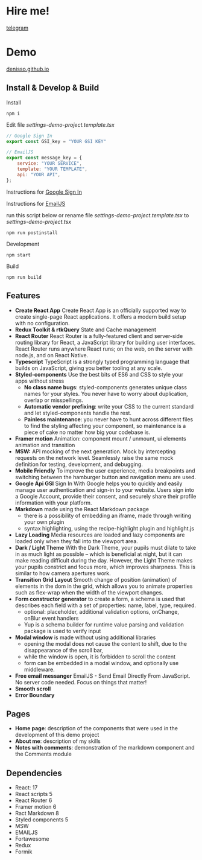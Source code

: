 # Hire me!

[telegram](https://t.me/DenisReactWebCoder)

# Demo

[denisso.github.io](https://denisso.github.io/)

## Install & Develop & Build
Install

`npm i `

Edit file *settings-demo-project.template.tsx*

```js
// Google Sign In
export const GSI_key = "YOUR GSI KEY"

// EmailJS
export const message_key = {
    service: "YOUR SERVICE",
    template: "YOUR TEMPLATE",
    api: "YOUR API",
};
```

Instructions for [Google Sign In](https://developers.google.com/identity/gsi/web/guides/get-google-api-clientid)

Instructions for [EmailJS](https://www.emailjs.com/docs/)

run this script below or rename file *settings-demo-project.template.tsx* to *settings-demo-project.tsx*

`npm run postinstall`

Development

`npm start`

Build

`npm run build`

## Features
 - **Create React App** Create React App is an officially supported way to create single-page React applications. It offers a modern build setup with no configuration.
 - **Redux Toolkit & rtkQuery** State and Cache management
 - **React Router** React Router is a fully-featured client and server-side routing library for React, a JavaScript library for building user interfaces. React Router runs anywhere React runs; on the web, on the server with node.js, and on React Native.
 - **Typescript** TypeScript is a strongly typed programming language that builds on JavaScript, giving you better tooling at any scale.
 - **Styled-components** Use the best bits of ES6 and CSS to style your apps without stress
   - **No class name bugs**: styled-components generates unique class names for your styles. You never have to worry about duplication, overlap or misspellings.
   - **Automatic vendor prefixing**: write your CSS to the current standard and let styled-components handle the rest.
   - **Painless maintenance**: you never have to hunt across different files to find the styling affecting your component, so maintenance is a piece of cake no matter how big your codebase is.
  - **Framer motion** Animation: component mount / unmount, ui elements animation and transition
 - **MSW:**  API mocking of the next generation. Mock by intercepting requests on the network level. Seamlessly raise the same mock definition for testing, development, and debugging.
 - **Mobile Friendly** To improve the user experience, media breakpoints and switching between the hamburger button and navigation menu are used.
 - **Google Api GSI** Sign In With Google helps you to quickly and easily manage user authentication and sign-in to your website. Users sign into a Google Account, provide their consent, and securely share their profile information with your platform.
 - **Markdown** made using the React Markdown package
     - there is a possibility of embedding an iframe, made through writing your own plugin
     - syntax highlighting, using the recipe-highlight plugin and highlight.js
 - **Lazy Loading** Media resources are loaded and lazy components are loaded only when they fall into the viewport area.
 - **Dark / Light Theme** With the Dark Theme, your pupils must dilate to take in as much light as possible – which is beneficial at night, but it can make reading difficult during the day. However, the Light Theme makes your pupils constrict and focus more, which improves sharpness. This is similar to how camera apertures work.
 - **Transition Grid Layout** Smooth change of position (animation) of elements in the dom in the grid, which allows you to animate properties such as flex-wrap  when the width of the viewport changes.
 - **Form constructor generator** to create a form, a schema is used that describes each field with a set of properties: name, label, type, required. 
   - optional: placeholder, additional validation options, onChange, onBlur event handlers
   - Yup is a schema builder for runtime value parsing and validation package is used to verify input
- **Modal window** is made without using additional libraries
   - opening the modal does not cause the content to shift, due to the disappearance of the scroll bar,
   - while the window is open, it is forbidden to scroll the content
   - form can be embedded in a modal window, and optionally use middleware.
- **Free email messanger** EmailJS - Send Email Directly From JavaScript. No server code needed. Focus on things that matter!
 - **Smooth scroll**
 - **Error Boundary**

## Pages
- **Home page**: description of the components that were used in the development of this demo project
- **About me**: description of my skills
- **Notes with comments**: demonstration of the markdown component and the Comments module

## Dependencies
-  React: 17
-  React scripts 5
-  React Router 6
-  Framer motion 6
-  Ract Markdown 8
-  Styled components 5
-  MSW
-  EMAILJS
-  Fortawesome
-  Redux
-  Formik
